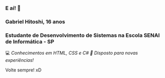 ### E aí! 👋

### Gabriel Hitoshi, 16 anos

### Estudante de Desenvolvimento de Sistemas na Escola SENAI de Informática - SP

💻 _Conhecimentos em HTML, CSS e C#
🚀 Disposto para novas experiências!_

Volte sempre! xD

<!--
**hitoshidevx/hitoshidevx** is a ✨ _special_ ✨ repository because its `README.md` (this file) appears on your GitHub profile.

Here are some ideas to get you started:

- 🔭 I’m currently working on ...
- 🌱 I’m currently learning ...
- 👯 I’m looking to collaborate on ...
- 🤔 I’m looking for help with ...
- 💬 Ask me about ...
- 📫 How to reach me: ...
- 😄 Pronouns: ...
- ⚡ Fun fact: ...
-->
